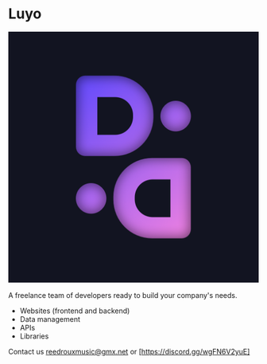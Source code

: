 # Luyo

![test](https://github.com/Luyo-Development/.github/blob/main/profile/unnamed.png)

A freelance team of developers ready to build your company's needs.

- Websites (frontend and backend)
- Data management
- APIs
- Libraries

Contact us reedrouxmusic@gmx.net or [https://discord.gg/wgFN6V2yuE]
